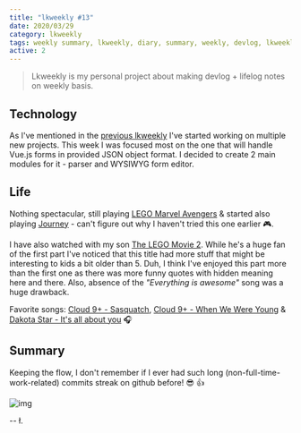 ```yaml
---
title: "lkweekly #13"
date: 2020/03/29
category: lkweekly
tags: weekly summary, lkweekly, diary, summary, weekly, devlog, lkweekly2020, js, javascript, vue, vue.js
active: 2
---
```


> Lkweekly is my personal project about making devlog + lifelog notes on weekly basis.

## Technology

As I've mentioned in the [previous lkweekly](/lkweekly-12/) I've started working on multiple new projects. This week I was focused most on the one that will handle Vue.js forms in provided JSON object format. I decided to create 2 main modules for it - parser and WYSIWYG form editor.

## Life

Nothing spectacular, still playing [LEGO Marvel Avengers](https://www.playstation.com/en-gb/games/lego-marvels-avengers-ps4/) & started also playing [Journey](https://www.playstation.com/en-gb/games/journey-ps4/) - can't figure out why I haven't tried this one earlier 🎮.

I have also watched with my son [The LEGO Movie 2](https://www.imdb.com/title/tt3513498/). While he's a huge fan of the first part I've noticed that this title had more stuff that might be interesting to kids a bit older than 5. Duh, I think I've enjoyed this part more than the first one as there was more funny quotes with hidden meaning here and there. Also, absence of the *"Everything is awesome"* song was a huge drawback.

Favorite songs: [Cloud 9+ - Sasquatch](https://open.spotify.com/track/3D7fCiY3zy2ay9l6KnqIIg?si=SgkT0f3cRCC2STfRQqc-TQ), [Cloud 9+ - When We Were Young](https://open.spotify.com/track/75QtXqJNXaEaB8JR38OUfr?si=qXmAPzRqRDqRD6BrIOTHZQ) & [Dakota Star - It's all about you](https://www.youtube.com/watch?v=-jI_NpFV70Y) 🎧

## Summary

Keeping the flow, I don't remember if I ever had such long (non-full-time-work-related) commits streak on github before! 😎 👍

![img](/static/github-streak-1.png)

-- ł.
